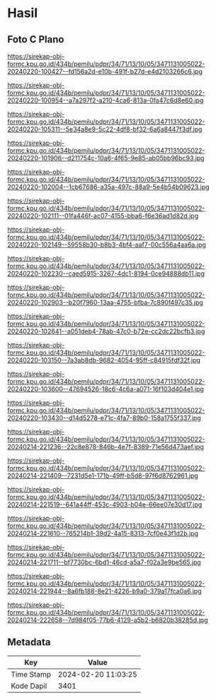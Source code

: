 # Hasil

## Foto C Plano

https://sirekap-obj-formc.kpu.go.id/434b/pemilu/pdpr/34/71/13/10/05/3471131005022-20240220-100427--fd156a2d-e10b-491f-b27d-e4d2103266c6.jpg

https://sirekap-obj-formc.kpu.go.id/434b/pemilu/pdpr/34/71/13/10/05/3471131005022-20240220-100954--a7a297f2-a210-4ca6-813a-0fa47c6d8e60.jpg

https://sirekap-obj-formc.kpu.go.id/434b/pemilu/pdpr/34/71/13/10/05/3471131005022-20240220-105311--5e34a8e9-5c22-4df8-bf32-6a6a8447f3df.jpg

https://sirekap-obj-formc.kpu.go.id/434b/pemilu/pdpr/34/71/13/10/05/3471131005022-20240220-101906--d211754c-10a6-4f65-9e85-ab05bb96bc93.jpg

https://sirekap-obj-formc.kpu.go.id/434b/pemilu/pdpr/34/71/13/10/05/3471131005022-20240220-102004--1cb67686-a35a-497c-88a9-5e4b54b09623.jpg

https://sirekap-obj-formc.kpu.go.id/434b/pemilu/pdpr/34/71/13/10/05/3471131005022-20240220-102111--01fa446f-ac07-4155-bba6-f6e36ad1d82d.jpg

https://sirekap-obj-formc.kpu.go.id/434b/pemilu/pdpr/34/71/13/10/05/3471131005022-20240220-102149--59558b30-b8b3-4bf4-aaf7-00c556a4aa6a.jpg

https://sirekap-obj-formc.kpu.go.id/434b/pemilu/pdpr/34/71/13/10/05/3471131005022-20240220-102230--caed5915-3267-4dc1-8194-0ce94888db11.jpg

https://sirekap-obj-formc.kpu.go.id/434b/pemilu/pdpr/34/71/13/10/05/3471131005022-20240220-102903--b20f7960-13aa-4755-bfba-7c890f497c35.jpg

https://sirekap-obj-formc.kpu.go.id/434b/pemilu/pdpr/34/71/13/10/05/3471131005022-20240220-102641--a051deb4-78ab-47c0-b72e-cc2dc22bcfb3.jpg

https://sirekap-obj-formc.kpu.go.id/434b/pemilu/pdpr/34/71/13/10/05/3471131005022-20240220-103150--7a3ab8db-9682-4054-95ff-c84915fdf32f.jpg

https://sirekap-obj-formc.kpu.go.id/434b/pemilu/pdpr/34/71/13/10/05/3471131005022-20240220-103600--47694526-18c6-4c6a-a071-16f103d404e1.jpg

https://sirekap-obj-formc.kpu.go.id/434b/pemilu/pdpr/34/71/13/10/05/3471131005022-20240220-103430--d14d5278-e71c-4fa7-89b0-158a1755f337.jpg

https://sirekap-obj-formc.kpu.go.id/434b/pemilu/pdpr/34/71/13/10/05/3471131005022-20240214-221236--22c8e878-846b-4e7f-8389-71e56d473aef.jpg

https://sirekap-obj-formc.kpu.go.id/434b/pemilu/pdpr/34/71/13/10/05/3471131005022-20240214-221409--7231d5e1-171b-49ff-b5d8-97f6d8762961.jpg

https://sirekap-obj-formc.kpu.go.id/434b/pemilu/pdpr/34/71/13/10/05/3471131005022-20240214-221519--641a44ff-453c-4903-b04e-66ee07e30d17.jpg

https://sirekap-obj-formc.kpu.go.id/434b/pemilu/pdpr/34/71/13/10/05/3471131005022-20240214-221610--765214b1-39d2-4a15-8313-7cf0e43f1d2b.jpg

https://sirekap-obj-formc.kpu.go.id/434b/pemilu/pdpr/34/71/13/10/05/3471131005022-20240214-221711--bf7730bc-6bd1-46cd-a5a7-f02a3e9be565.jpg

https://sirekap-obj-formc.kpu.go.id/434b/pemilu/pdpr/34/71/13/10/05/3471131005022-20240214-221944--8a6fb188-8e21-4226-b9a0-379a17fca0a6.jpg

https://sirekap-obj-formc.kpu.go.id/434b/pemilu/pdpr/34/71/13/10/05/3471131005022-20240214-222658--7d984f05-77b6-4129-a5b2-b6820b38285d.jpg


## Metadata

| Key        | Value               |
| ---------- | ------------------- |
| Time Stamp | 2024-02-20 11:03:25 |
| Kode Dapil | 3401                |



